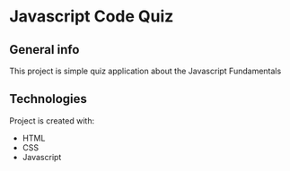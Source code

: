 # Javascript Code Quiz

## General info
This project is simple quiz application about the Javascript Fundamentals
	
## Technologies
Project is created with:
* HTML
* CSS
* Javascript
